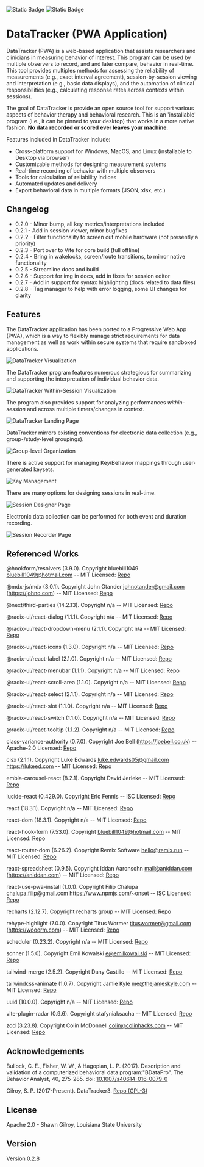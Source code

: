 ![Static Badge](https://img.shields.io/badge/Version-0.2.8-blue) ![Static Badge](https://img.shields.io/badge/License-Apache_2.0-purple)

# DataTracker (PWA Application)

DataTracker (PWA) is a web-based application that assists researchers and clinicians in measuring behavior of interest. This program can be used by multiple observers to record, and and later compare, behavior in real-time. This tool provides multiples methods for assessing the reliability of measurements (e.g., exact interval agreement), session-by-session viewing and interpretation (e.g., basic data displays), and the automation of clinical responsibilities (e.g., calculating response rates across contexts within sessions).

The goal of DataTracker is provide an open source tool for support various aspects of behavior therapy and behavioral research. This is an 'installable' program (i.e., it can be pinned to your desktop) that works in a more native fashion. **No data recorded or scored ever leaves your machine**.

Features included in DataTracker include:

- Cross-platform support for Windows, MacOS, and Linux (installable to Desktop via browser)
- Customizable methods for designing measurement systems
- Real-time recording of behavior with multiple observers
- Tools for calculation of reliability indices
- Automated updates and delivery
- Export behavioral data in multiple formats (JSON, xlsx, etc.)

## Changelog

- 0.2.0 - Minor bump, all key metrics/interpretations included
- 0.2.1 - Add in session viewer, minor bugfixes
- 0.2.2 - Filter functionality to screen out mobile hardware (not presently a priority)
- 0.2.3 - Port over to Vite for core build (full offline)
- 0.2.4 - Bring in wakelocks, screen/route transitions, to mirror native functionality
- 0.2.5 - Streamline docs and build
- 0.2.6 - Support for img in docs, add in fixes for session editor
- 0.2.7 - Add in support for syntax highlighting (docs related to data files)
- 0.2.8 - Tag manager to help with error logging, some UI changes for clarity

## Features

The DataTracker application has been ported to a Progressive Web App (PWA), which is a way to flexibly manage strict requirements for data management as well as work within secure systems that require sandboxed applications.

![DataTracker Visualization](public/screenshots/landing_page.png 'DataTracker Options for Data Display')

The DataTracker program features numerous strategious for summarizing and supporting the interpretation of individual behavior data.

![DataTracker Within-Session Visualization](public/screenshots/within_session_preview.png 'DataTracker Options for Within-Session Data Display')

The program also provides support for analyzing performances _within-session_ and across multiple timers/changes in context.

![DataTracker Landing Page](public/screenshots/landing_page.png 'DataTracker Home Page')

DataTracker mirrors existing conventions for electronic data collection (e.g., group-/study-level groupings).

![Group-level Organization](public/screenshots/group_editor.png 'Participant Organization')

There is active support for managing Key/Behavior mappings through user-generated keysets.

![Key Management](public/screenshots/key_editor.png 'Editor for Keyboards')

There are many options for designing sessions in real-time.

![Session Designer Page](public/screenshots/session_designer.png 'Session Designer')

Electronic data collection can be performed for both event and duration recording.

![Session Recorder Page](public/screenshots/group_editor.png 'Session Recorder')

## Referenced Works

@hookform/resolvers (3.9.0). Copyright bluebill1049 <bluebill1049@hotmail.com> -- MIT Licensed: [Repo](https://github.com/react-hook-form/resolvers.git) 
 
@mdx-js/mdx (3.0.1). Copyright John Otander <johnotander@gmail.com> (https://johno.com) -- MIT Licensed: [Repo](https://github.com/mdx-js/mdx.git) 
 
@next/third-parties (14.2.13). Copyright n/a -- MIT Licensed: [Repo](https://github.com/vercel/next.js.git) 
 
@radix-ui/react-dialog (1.1.1). Copyright n/a -- MIT Licensed: [Repo](https://github.com/radix-ui/primitives.git) 
 
@radix-ui/react-dropdown-menu (2.1.1). Copyright n/a -- MIT Licensed: [Repo](https://github.com/radix-ui/primitives.git) 
 
@radix-ui/react-icons (1.3.0). Copyright n/a -- MIT Licensed: [Repo](https://registry.npmjs.org/@radix-ui/react-icons/-/react-icons-1.3.0.tgz) 
 
@radix-ui/react-label (2.1.0). Copyright n/a -- MIT Licensed: [Repo](https://github.com/radix-ui/primitives.git) 
 
@radix-ui/react-menubar (1.1.1). Copyright n/a -- MIT Licensed: [Repo](https://github.com/radix-ui/primitives.git) 
 
@radix-ui/react-scroll-area (1.1.0). Copyright n/a -- MIT Licensed: [Repo](https://github.com/radix-ui/primitives.git) 
 
@radix-ui/react-select (2.1.1). Copyright n/a -- MIT Licensed: [Repo](https://github.com/radix-ui/primitives.git) 
 
@radix-ui/react-slot (1.1.0). Copyright n/a -- MIT Licensed: [Repo](https://github.com/radix-ui/primitives.git) 
 
@radix-ui/react-switch (1.1.0). Copyright n/a -- MIT Licensed: [Repo](https://github.com/radix-ui/primitives.git) 
 
@radix-ui/react-tooltip (1.1.2). Copyright n/a -- MIT Licensed: [Repo](https://github.com/radix-ui/primitives.git) 
 
class-variance-authority (0.7.0). Copyright Joe Bell (https://joebell.co.uk) -- Apache-2.0 Licensed: [Repo](https://github.com/joe-bell/cva.git) 
 
clsx (2.1.1). Copyright Luke Edwards luke.edwards05@gmail.com https://lukeed.com -- MIT Licensed: [Repo](https://github.com/lukeed/clsx.git) 
 
embla-carousel-react (8.2.1). Copyright David Jerleke -- MIT Licensed: [Repo](https://github.com/davidjerleke/embla-carousel) 
 
lucide-react (0.429.0). Copyright Eric Fennis -- ISC Licensed: [Repo](https://github.com/lucide-icons/lucide.git) 
 
react (18.3.1). Copyright n/a -- MIT Licensed: [Repo](https://github.com/facebook/react.git) 
 
react-dom (18.3.1). Copyright n/a -- MIT Licensed: [Repo](https://github.com/facebook/react.git) 
 
react-hook-form (7.53.0). Copyright <bluebill1049@hotmail.com> -- MIT Licensed: [Repo](https://github.com/react-hook-form/react-hook-form.git) 
 
react-router-dom (6.26.2). Copyright Remix Software <hello@remix.run> -- MIT Licensed: [Repo](https://github.com/remix-run/react-router.git) 
 
react-spreadsheet (0.9.5). Copyright Iddan Aaronsohn <mail@aniddan.com> (https://aniddan.com) -- MIT Licensed: [Repo](https://github.com/iddan/react-spreadsheet.git) 
 
react-use-pwa-install (1.0.1). Copyright Filip Chalupa chalupa.filip@gmail.com https://www.npmjs.com/~onset -- ISC Licensed: [Repo](https://github.com/FilipChalupa/react-use-pwa-install.git) 
 
recharts (2.12.7). Copyright recharts group -- MIT Licensed: [Repo](https://github.com/recharts/recharts.git) 
 
rehype-highlight (7.0.0). Copyright Titus Wormer <tituswormer@gmail.com> (https://wooorm.com) -- MIT Licensed: [Repo](https://github.com/rehypejs/rehype-highlight.git) 
 
scheduler (0.23.2). Copyright n/a -- MIT Licensed: [Repo](https://github.com/facebook/react.git) 
 
sonner (1.5.0). Copyright Emil Kowalski <e@emilkowal.ski> -- MIT Licensed: [Repo](https://github.com/emilkowalski/sonner.git) 
 
tailwind-merge (2.5.2). Copyright Dany Castillo -- MIT Licensed: [Repo](https://github.com/dcastil/tailwind-merge.git) 
 
tailwindcss-animate (1.0.7). Copyright Jamie Kyle <me@thejameskyle.com> -- MIT Licensed: [Repo](https://registry.npmjs.org/tailwindcss-animate/-/tailwindcss-animate-1.0.7.tgz) 
 
uuid (10.0.0). Copyright n/a -- MIT Licensed: [Repo](https://github.com/uuidjs/uuid.git) 
 
vite-plugin-radar (0.9.6). Copyright stafyniaksacha -- MIT Licensed: [Repo](https://github.com/stafyniaksacha/vite-plugin-radar.git) 
 
zod (3.23.8). Copyright Colin McDonnell <colin@colinhacks.com> -- MIT Licensed: [Repo](https://github.com/colinhacks/zod.git) 

## Acknowledgements

Bullock, C. E., Fisher, W. W., & Hagopian, L. P. (2017). Description and validation of a computerized behavioral data program:"BDataPro". The Behavior Analyst, 40, 275-285. doi: [10.1007/s40614-016-0079-0](https://doi.org/10.1007%2Fs40614-016-0079-0)

Gilroy, S. P. (2017-Present). DataTracker3. [Repo (GPL-3)](https://github.com/miyamot0/DataTracker3)

## License

Apache 2.0 - Shawn Gilroy, Louisiana State University

## Version

Version 0.2.8

